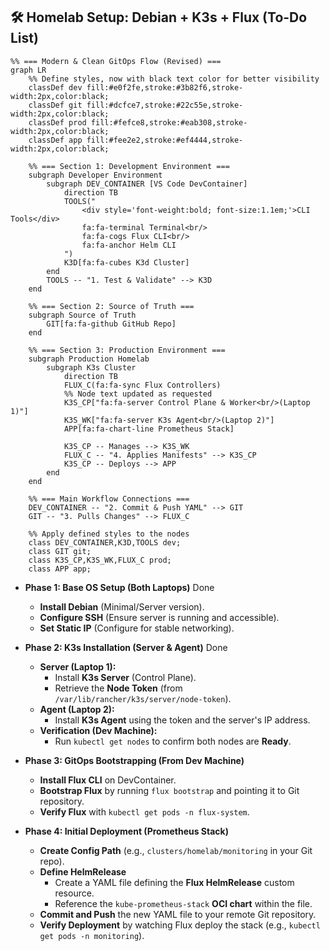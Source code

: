 ## 🛠️ Homelab Setup: Debian + K3s + Flux (To-Do List)

```mermaid
%% === Modern & Clean GitOps Flow (Revised) ===
graph LR
    %% Define styles, now with black text color for better visibility
    classDef dev fill:#e0f2fe,stroke:#3b82f6,stroke-width:2px,color:black;
    classDef git fill:#dcfce7,stroke:#22c55e,stroke-width:2px,color:black;
    classDef prod fill:#fefce8,stroke:#eab308,stroke-width:2px,color:black;
    classDef app fill:#fee2e2,stroke:#ef4444,stroke-width:2px,color:black;

    %% === Section 1: Development Environment ===
    subgraph Developer Environment
        subgraph DEV_CONTAINER [VS Code DevContainer]
            direction TB
            TOOLS("
                <div style='font-weight:bold; font-size:1.1em;'>CLI Tools</div>
                fa:fa-terminal Terminal<br/>
                fa:fa-cogs Flux CLI<br/>
                fa:fa-anchor Helm CLI
            ")
            K3D[fa:fa-cubes K3d Cluster]
        end
        TOOLS -- "1. Test & Validate" --> K3D
    end

    %% === Section 2: Source of Truth ===
    subgraph Source of Truth
        GIT[fa:fa-github GitHub Repo]
    end

    %% === Section 3: Production Environment ===
    subgraph Production Homelab
        subgraph K3s Cluster
            direction TB
            FLUX_C(fa:fa-sync Flux Controllers)
            %% Node text updated as requested
            K3S_CP["fa:fa-server Control Plane & Worker<br/>(Laptop 1)"]
            K3S_WK["fa:fa-server K3s Agent<br/>(Laptop 2)"]
            APP[fa:fa-chart-line Prometheus Stack]

            K3S_CP -- Manages --> K3S_WK
            FLUX_C -- "4. Applies Manifests" --> K3S_CP
            K3S_CP -- Deploys --> APP
        end
    end

    %% === Main Workflow Connections ===
    DEV_CONTAINER -- "2. Commit & Push YAML" --> GIT
    GIT -- "3. Pulls Changes" --> FLUX_C

    %% Apply defined styles to the nodes
    class DEV_CONTAINER,K3D,TOOLS dev;
    class GIT git;
    class K3S_CP,K3S_WK,FLUX_C prod;
    class APP app;
```

* **Phase 1: Base OS Setup (Both Laptops)** Done
    * **Install Debian** (Minimal/Server version).
    * **Configure SSH** (Ensure server is running and accessible).
    * **Set Static IP** (Configure for stable networking).

* **Phase 2: K3s Installation (Server & Agent)** Done
    * **Server (Laptop 1):**
        * Install **K3s Server** (Control Plane).
        * Retrieve the **Node Token** (from `/var/lib/rancher/k3s/server/node-token`).
    * **Agent (Laptop 2):**
        * Install **K3s Agent** using the token and the server's IP address.
    * **Verification (Dev Machine):**
        * Run `kubectl get nodes` to confirm both nodes are **Ready**.

* **Phase 3: GitOps Bootstrapping (From Dev Machine)**
    * **Install Flux CLI** on DevContainer.
    * **Bootstrap Flux** by running `flux bootstrap` and pointing it to Git repository.
    * **Verify Flux** with `kubectl get pods -n flux-system`.

* **Phase 4: Initial Deployment (Prometheus Stack)**
    * **Create Config Path** (e.g., `clusters/homelab/monitoring` in your Git repo).
    * **Define HelmRelease**
        * Create a YAML file defining the **Flux HelmRelease** custom resource.
        * Reference the `kube-prometheus-stack` **OCI chart** within the file.
    * **Commit and Push** the new YAML file to your remote Git repository.
    * **Verify Deployment** by watching Flux deploy the stack (e.g., `kubectl get pods -n monitoring`).
